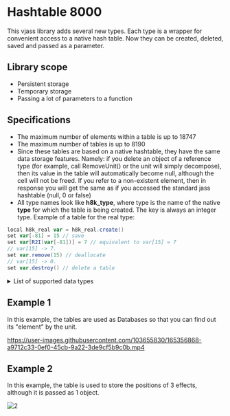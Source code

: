 # Hashtable 8000
This vjass library adds several new types. Each type is a wrapper for convenient access to a native hash table. Now they can be created, deleted, saved and passed as a parameter.
## Library scope
- Persistent storage
- Temporary storage
- Passing a lot of parameters to a function
## Specifications
- The maximum number of elements within a table is up to 18747
- The maximum number of tables is up to 8190
- Since these tables are based on a native hashtable, they have the same data storage features. Namely: if you delete an object of a reference type (for example, call RemoveUnit() or the unit will simply decompose), then its value in the table will automatically become null, although the cell will not be freed. If you refer to a non-existent element, then in response you will get the same as if you accessed the standard jass hashtable (null, 0 or false)
- All type names look like **h8k_type**, where type is the name of the native **type** for which the table is being created. The key is always an integer type. Example of a table for the real type:
```scala
local h8k_real var = h8k_real.create()
set var[-81] = 15 // save
set var[R2I(var[-81])] = 7 // equivalent to var[15] = 7
// var[15] -> 7.
set var.remove(15) // deallocate
// var[15] -> 0.
set var.destroy() // delete a table
```
<details>
	<summary>List of supported data types</summary>

- (string)
- (destructable)
- (effect)
- (integer)
- (item)
- (lightning)
- (multiboard)
- (multiboarditem)
- (player)
- (real)
- (rect)
- (region)
- (timer)
- (trigger)
- (unit)
</details>

## Example 1
In this example, the tables are used as Databases so that you can find out its "element" by the unit.

https://user-images.githubusercontent.com/103655830/165356868-a9712c33-0ef0-45cb-9a22-3de9cf5b9c0b.mp4
## Example 2
In this example, the table is used to store the positions of 3 effects, although it is passed as 1 object.

![2](https://user-images.githubusercontent.com/103655830/165356895-e34a05df-f194-4eba-b627-5bbf64424be7.gif)
